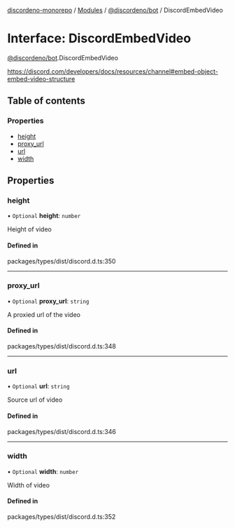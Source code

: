 [discordeno-monorepo](../README.md) / [Modules](../modules.md) / [@discordeno/bot](../modules/discordeno_bot.md) / DiscordEmbedVideo

# Interface: DiscordEmbedVideo

[@discordeno/bot](../modules/discordeno_bot.md).DiscordEmbedVideo

https://discord.com/developers/docs/resources/channel#embed-object-embed-video-structure

## Table of contents

### Properties

- [height](discordeno_bot.DiscordEmbedVideo.md#height)
- [proxy_url](discordeno_bot.DiscordEmbedVideo.md#proxy_url)
- [url](discordeno_bot.DiscordEmbedVideo.md#url)
- [width](discordeno_bot.DiscordEmbedVideo.md#width)

## Properties

### height

• `Optional` **height**: `number`

Height of video

#### Defined in

packages/types/dist/discord.d.ts:350

---

### proxy_url

• `Optional` **proxy_url**: `string`

A proxied url of the video

#### Defined in

packages/types/dist/discord.d.ts:348

---

### url

• `Optional` **url**: `string`

Source url of video

#### Defined in

packages/types/dist/discord.d.ts:346

---

### width

• `Optional` **width**: `number`

Width of video

#### Defined in

packages/types/dist/discord.d.ts:352

